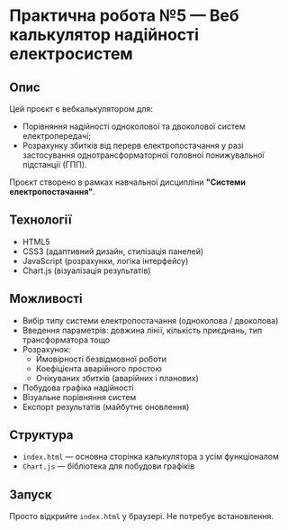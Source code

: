 # Практична робота №5 — Веб калькулятор надійності електросистем

## Опис

Цей проєкт є вебкалькулятором для:
- Порівняння надійності одноколової та двоколової систем електропередачі;
- Розрахунку збитків від перерв електропостачання у разі застосування однотрансформаторної головної понижувальної підстанції (ГПП).

Проєкт створено в рамках навчальної дисципліни **"Системи електропостачання"**.

## Технології
- HTML5
- CSS3 (адаптивний дизайн, стилізація панелей)
- JavaScript (розрахунки, логіка інтерфейсу)
- Chart.js (візуалізація результатів)

## Можливості

- Вибір типу системи електропостачання (одноколова / двоколова)
- Введення параметрів: довжина лінії, кількість приєднань, тип трансформатора тощо
- Розрахунок:
  - Ймовірності безвідмовної роботи
  - Коефіцієнта аварійного простою
  - Очікуваних збитків (аварійних і планових)
- Побудова графіка надійності
- Візуальне порівняння систем
- Експорт результатів (майбутнє оновлення)

## Структура

- `index.html` — основна сторінка калькулятора з усім функціоналом
- `Chart.js` — бібліотека для побудови графіків

## Запуск

Просто відкрийте `index.html` у браузері. Не потребує встановлення.
